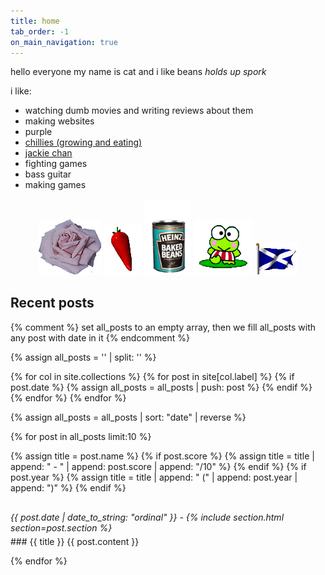 ```yaml
---
title: home
tab_order: -1
on_main_navigation: true
---
```

hello everyone my name is cat and i like beans *holds up spork*

i like:
* watching dumb movies and writing reviews about them
* making websites
* purple
* <a href="/chillies/">chillies (growing and eating)</a>
* <a href="/jackie/">jackie chan</a>
* fighting games
* bass guitar
* making games

<div style="text-align: center; margin-bottom: 30px;">
  <img src="/assets/images/roseblue.gif">
  <img src="/assets/images/Chilli.gif">
  <img src="/assets/images/baked_beans.gif" width="75">
  <img src="/assets/images/keroppi.gif">
  <img src="/assets/images/scotland.gif">
</div>

## Recent posts

{% comment %}
  set all_posts to an empty array, then we fill all_posts with any post with date in it
{% endcomment %}

{% assign all_posts = '' | split: '' %}

{% for col in site.collections %}
  {% for post in site[col.label] %}
    {% if post.date %}
      {% assign all_posts = all_posts | push: post %}
    {% endif %}
  {% endfor %}
{% endfor %}

{% assign all_posts = all_posts | sort: "date" | reverse %}

{% for post in all_posts limit:10 %}

{% assign title = post.name %}
{% if post.score %}
  {% assign title = title | append: " - " | append: post.score | append: "/10" %}
{% endif %}
{% if post.year %}
  {% assign title = title | append: " (" | append: post.year | append: ")" %}
{% endif %}

<p style="margin-top: 30px; margin-bottom: 5px; font-style: italic;">{{ post.date | date_to_string: "ordinal" }} - {% include section.html section=post.section %}</p>
### {{ title }}
{{ post.content }}

{% endfor %}
